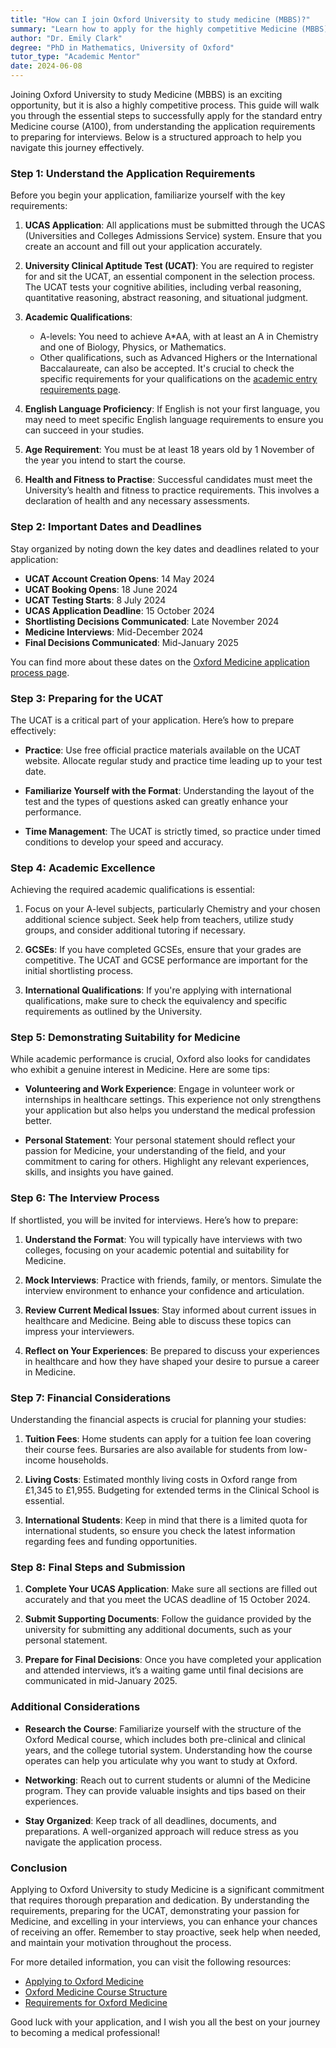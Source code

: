 ```yaml
---
title: "How can I join Oxford University to study medicine (MBBS)?"
summary: "Learn how to apply for the highly competitive Medicine (MBBS) course at Oxford University, including application requirements and interview tips."
author: "Dr. Emily Clark"
degree: "PhD in Mathematics, University of Oxford"
tutor_type: "Academic Mentor"
date: 2024-06-08
---
```


Joining Oxford University to study Medicine (MBBS) is an exciting opportunity, but it is also a highly competitive process. This guide will walk you through the essential steps to successfully apply for the standard entry Medicine course (A100), from understanding the application requirements to preparing for interviews. Below is a structured approach to help you navigate this journey effectively.

### Step 1: Understand the Application Requirements

Before you begin your application, familiarize yourself with the key requirements:

1. **UCAS Application**: All applications must be submitted through the UCAS (Universities and Colleges Admissions Service) system. Ensure that you create an account and fill out your application accurately.

2. **University Clinical Aptitude Test (UCAT)**: You are required to register for and sit the UCAT, an essential component in the selection process. The UCAT tests your cognitive abilities, including verbal reasoning, quantitative reasoning, abstract reasoning, and situational judgment.

3. **Academic Qualifications**: 
   - A-levels: You need to achieve A*AA, with at least an A in Chemistry and one of Biology, Physics, or Mathematics. 
   - Other qualifications, such as Advanced Highers or the International Baccalaureate, can also be accepted. It's crucial to check the specific requirements for your qualifications on the [academic entry requirements page](https://www.medsci.ox.ac.uk/study/medicine/pre-clinical/requirements/academic).

4. **English Language Proficiency**: If English is not your first language, you may need to meet specific English language requirements to ensure you can succeed in your studies.

5. **Age Requirement**: You must be at least 18 years old by 1 November of the year you intend to start the course.

6. **Health and Fitness to Practise**: Successful candidates must meet the University’s health and fitness to practice requirements. This involves a declaration of health and any necessary assessments.

### Step 2: Important Dates and Deadlines

Stay organized by noting down the key dates and deadlines related to your application:

- **UCAT Account Creation Opens**: 14 May 2024
- **UCAT Booking Opens**: 18 June 2024
- **UCAT Testing Starts**: 8 July 2024
- **UCAS Application Deadline**: 15 October 2024
- **Shortlisting Decisions Communicated**: Late November 2024
- **Medicine Interviews**: Mid-December 2024
- **Final Decisions Communicated**: Mid-January 2025

You can find more about these dates on the [Oxford Medicine application process page](https://www.medsci.ox.ac.uk/study/medicine/pre-clinical/applying/application-process).

### Step 3: Preparing for the UCAT

The UCAT is a critical part of your application. Here’s how to prepare effectively:

- **Practice**: Use free official practice materials available on the UCAT website. Allocate regular study and practice time leading up to your test date.

- **Familiarize Yourself with the Format**: Understanding the layout of the test and the types of questions asked can greatly enhance your performance.

- **Time Management**: The UCAT is strictly timed, so practice under timed conditions to develop your speed and accuracy.

### Step 4: Academic Excellence

Achieving the required academic qualifications is essential:

1. Focus on your A-level subjects, particularly Chemistry and your chosen additional science subject. Seek help from teachers, utilize study groups, and consider additional tutoring if necessary.

2. **GCSEs**: If you have completed GCSEs, ensure that your grades are competitive. The UCAT and GCSE performance are important for the initial shortlisting process.

3. **International Qualifications**: If you're applying with international qualifications, make sure to check the equivalency and specific requirements as outlined by the University.

### Step 5: Demonstrating Suitability for Medicine

While academic performance is crucial, Oxford also looks for candidates who exhibit a genuine interest in Medicine. Here are some tips:

- **Volunteering and Work Experience**: Engage in volunteer work or internships in healthcare settings. This experience not only strengthens your application but also helps you understand the medical profession better.

- **Personal Statement**: Your personal statement should reflect your passion for Medicine, your understanding of the field, and your commitment to caring for others. Highlight any relevant experiences, skills, and insights you have gained.

### Step 6: The Interview Process

If shortlisted, you will be invited for interviews. Here’s how to prepare:

1. **Understand the Format**: You will typically have interviews with two colleges, focusing on your academic potential and suitability for Medicine.

2. **Mock Interviews**: Practice with friends, family, or mentors. Simulate the interview environment to enhance your confidence and articulation.

3. **Review Current Medical Issues**: Stay informed about current issues in healthcare and Medicine. Being able to discuss these topics can impress your interviewers.

4. **Reflect on Your Experiences**: Be prepared to discuss your experiences in healthcare and how they have shaped your desire to pursue a career in Medicine.

### Step 7: Financial Considerations

Understanding the financial aspects is crucial for planning your studies:

1. **Tuition Fees**: Home students can apply for a tuition fee loan covering their course fees. Bursaries are also available for students from low-income households.

2. **Living Costs**: Estimated monthly living costs in Oxford range from £1,345 to £1,955. Budgeting for extended terms in the Clinical School is essential.

3. **International Students**: Keep in mind that there is a limited quota for international students, so ensure you check the latest information regarding fees and funding opportunities.

### Step 8: Final Steps and Submission

1. **Complete Your UCAS Application**: Make sure all sections are filled out accurately and that you meet the UCAS deadline of 15 October 2024.

2. **Submit Supporting Documents**: Follow the guidance provided by the university for submitting any additional documents, such as your personal statement.

3. **Prepare for Final Decisions**: Once you have completed your application and attended interviews, it’s a waiting game until final decisions are communicated in mid-January 2025.

### Additional Considerations

- **Research the Course**: Familiarize yourself with the structure of the Oxford Medical course, which includes both pre-clinical and clinical years, and the college tutorial system. Understanding how the course operates can help you articulate why you want to study at Oxford.

- **Networking**: Reach out to current students or alumni of the Medicine program. They can provide valuable insights and tips based on their experiences.

- **Stay Organized**: Keep track of all deadlines, documents, and preparations. A well-organized approach will reduce stress as you navigate the application process.

### Conclusion

Applying to Oxford University to study Medicine is a significant commitment that requires thorough preparation and dedication. By understanding the requirements, preparing for the UCAT, demonstrating your passion for Medicine, and excelling in your interviews, you can enhance your chances of receiving an offer. Remember to stay proactive, seek help when needed, and maintain your motivation throughout the process.

For more detailed information, you can visit the following resources:
- [Applying to Oxford Medicine](https://www.medsci.ox.ac.uk/study/medicine/pre-clinical/applying)
- [Oxford Medicine Course Structure](https://www.ox.ac.uk/admissions/undergraduate/courses/course-listing/medicine)
- [Requirements for Oxford Medicine](https://www.medsci.ox.ac.uk/study/medicine/pre-clinical/requirements)

Good luck with your application, and I wish you all the best on your journey to becoming a medical professional!
    